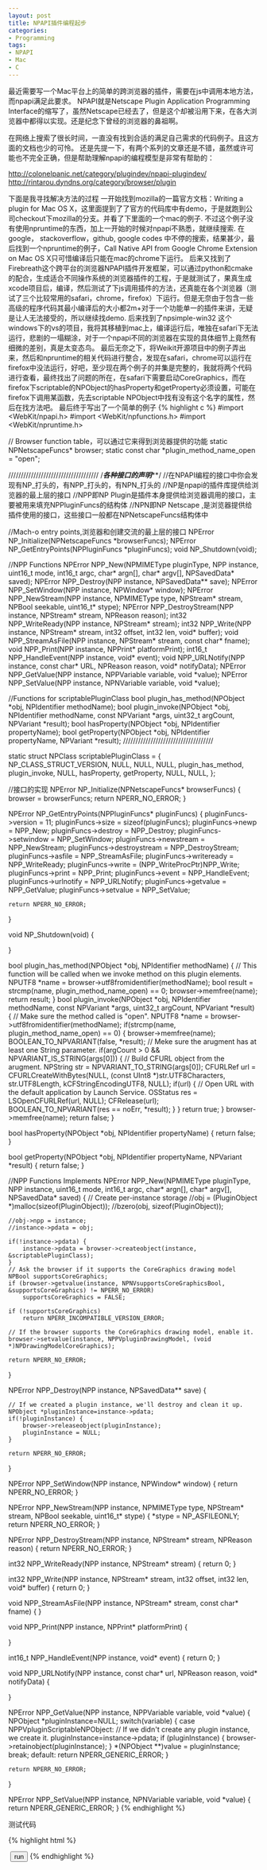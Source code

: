 ```yaml
---
layout: post
title: NPAPI插件编程起步
categories:
- Programming
tags:
- NPAPI
- Mac
- C
---
```


最近需要写一个Mac平台上的简单的跨浏览器的插件，需要在js中调用本地方法，而npapi满足此要求。
NPAPI就是Netscape Plugin Application Programming Interface的缩写了，虽然Netscape已经去了，但是这个却被沿用下来，在各大浏览器中都得以实现。还是纪念下曾经的浏览器的鼻祖啊。

在网络上搜索了很长时间，一直没有找到合适的满足自己需求的代码例子。且这方面的文档也少的可怜。
还是先提一下，有两个系列的文章还是不错，虽然或许可能也不完全正确，但是帮助理解npapi的编程模型是非常有帮助的：

http://colonelpanic.net/category/plugindev/npapi-plugindev/
http://rintarou.dyndns.org/category/browser/plugin

下面是我寻找解决方法的过程
一开始找到mozilla的一篇官方文档：Writing a plugin for Mac OS X，这里面提到了了官方的代码库中有demo，于是就跑到公司checkout下mozilla的分支。并看了下里面的一个mac的例子.
不过这个例子没有使用npruntime的东西，加上一开始的时候对npapi不熟悉，就继续搜索.
在google， stackoverflow，github, google codes 中不停的搜索，结果甚少，最后找到一个npruntime的例子，Call Native API from Google Chrome Extension on Mac OS X只可惜编译后只能在mac的chrome下运行。
后来又找到了Firebreath这个跨平台的浏览器NPAPI插件开发框架，可以通过python和cmake的配合，生成适合不同操作系统的浏览器插件的工程，于是就测试了，果真生成xcode项目后，编译，然后测试了下js调用插件的方法，还真能在各个浏览器（测试了三个比较常用的safari，chrome，firefox）下运行。但是无奈由于包含一些高级的程序代码其最小编译后的大小都2m+对于一个功能单一的插件来讲，无疑是让人无法接受的，所以继续找demo.
后来找到了npsimple-win32 这个windows下的vs的项目，我将其移植到mac上，编译运行后，唯独在safari下无法运行，悲剧的一塌糊涂，对于一个npapi不同的浏览器在实现的具体细节上竟然有细微的差别，真是太变态鸟。
最后无奈之下，将Weikit开源项目中的例子弄出来，然后和npruntime的相关代码进行整合，发现在safari，chrome可以运行在firefox中没法运行，好吧，至少现在两个例子的并集是完整的，我就将两个代码进行查看，最终找出了问题的所在，在safari下需要启动CoreGraphics，而在firefox下scriptable的NPObject的hasProperty和getProperty必须设置，可能在firefox下调用某函数，先去scriptable NPObject中找有没有这个名字的属性，然后在找方法吧。
最后终于写出了一个简单的例子
{% highlight c %}
#import <WebKit/npapi.h>
#import <WebKit/npfunctions.h>
#import <WebKit/npruntime.h>



// Browser function table，可以通过它来得到浏览器提供的功能
static NPNetscapeFuncs* browser;
static const char *plugin_method_name_open = "open";

////////////////////////////////////
/*******各种接口的声明*********/
//在NPAPI编程的接口中你会发现有NP_打头的，有NPP_打头的，有NPN_打头的
//NP是npapi的插件库提供给浏览器的最上层的接口
//NPP即NP Plugin是插件本身提供给浏览器调用的接口，主要被用来填充NPPluginFuncs的结构体
//NPN即NP Netscape ,是浏览器提供给插件使用的接口，这些接口一般都在NPNetscapeFuncs结构体中

//Mach-o entry points,浏览器和创建交流的最上层的接口
NPError NP_Initialize(NPNetscapeFuncs *browserFuncs);
NPError NP_GetEntryPoints(NPPluginFuncs *pluginFuncs);
void NP_Shutdown(void);

//NPP Functions
NPError NPP_New(NPMIMEType pluginType, NPP instance, uint16_t mode, int16_t argc, char* argn[], char* argv[], NPSavedData* saved);
NPError NPP_Destroy(NPP instance, NPSavedData** save);
NPError NPP_SetWindow(NPP instance, NPWindow* window);
NPError NPP_NewStream(NPP instance, NPMIMEType type, NPStream* stream, NPBool seekable, uint16_t* stype);
NPError NPP_DestroyStream(NPP instance, NPStream* stream, NPReason reason);
int32 NPP_WriteReady(NPP instance, NPStream* stream);
int32 NPP_Write(NPP instance, NPStream* stream, int32 offset, int32 len, void* buffer);
void NPP_StreamAsFile(NPP instance, NPStream* stream, const char* fname);
void NPP_Print(NPP instance, NPPrint* platformPrint);
int16_t NPP_HandleEvent(NPP instance, void* event);
void NPP_URLNotify(NPP instance, const char* URL, NPReason reason, void* notifyData);
NPError NPP_GetValue(NPP instance, NPPVariable variable, void *value);
NPError NPP_SetValue(NPP instance, NPNVariable variable, void *value);

//Functions for scriptablePluginClass
bool plugin_has_method(NPObject *obj, NPIdentifier methodName);
bool plugin_invoke(NPObject *obj, NPIdentifier methodName, const NPVariant *args, uint32_t argCount, NPVariant *result);
bool hasProperty(NPObject *obj, NPIdentifier propertyName);
bool getProperty(NPObject *obj, NPIdentifier propertyName, NPVariant *result);
////////////////////////////////////

static struct NPClass scriptablePluginClass = {
    NP_CLASS_STRUCT_VERSION,
    NULL,
    NULL,
    NULL,
    plugin_has_method,
    plugin_invoke,
    NULL,
    hasProperty,
    getProperty,
    NULL,
    NULL,
};

//接口的实现
NPError NP_Initialize(NPNetscapeFuncs* browserFuncs)
{
    browser = browserFuncs;
    return NPERR_NO_ERROR;
}

NPError NP_GetEntryPoints(NPPluginFuncs* pluginFuncs)
{
    pluginFuncs->version = 11;
    pluginFuncs->size = sizeof(pluginFuncs);
    pluginFuncs->newp = NPP_New;
    pluginFuncs->destroy = NPP_Destroy;
    pluginFuncs->setwindow = NPP_SetWindow;
    pluginFuncs->newstream = NPP_NewStream;
    pluginFuncs->destroystream = NPP_DestroyStream;
    pluginFuncs->asfile = NPP_StreamAsFile;
    pluginFuncs->writeready = NPP_WriteReady;
    pluginFuncs->write = (NPP_WriteProcPtr)NPP_Write;
    pluginFuncs->print = NPP_Print;
    pluginFuncs->event = NPP_HandleEvent;
    pluginFuncs->urlnotify = NPP_URLNotify;
    pluginFuncs->getvalue = NPP_GetValue;
    pluginFuncs->setvalue = NPP_SetValue;
    
    return NPERR_NO_ERROR;
}


void NP_Shutdown(void)
{
    
}



bool plugin_has_method(NPObject *obj, NPIdentifier methodName) {
    // This function will be called when we invoke method on this plugin elements.
    NPUTF8 *name = browser->utf8fromidentifier(methodName);
    bool result = strcmp(name, plugin_method_name_open) == 0;
    browser->memfree(name);
    return result;
}
bool plugin_invoke(NPObject *obj, NPIdentifier methodName, const NPVariant *args, uint32_t argCount, NPVariant *result) {
    // Make sure the method called is "open".
    NPUTF8 *name = browser->utf8fromidentifier(methodName);
    if(strcmp(name, plugin_method_name_open) == 0) {
        browser->memfree(name);
        BOOLEAN_TO_NPVARIANT(false, *result);
        // Meke sure the arugment has at least one String parameter.
        if(argCount > 0 && NPVARIANT_IS_STRING(args[0])) {
            // Build CFURL object from the arugment.
            NPString str = NPVARIANT_TO_STRING(args[0]);
            CFURLRef url = CFURLCreateWithBytes(NULL, (const UInt8 *)str.UTF8Characters, str.UTF8Length, kCFStringEncodingUTF8, NULL);
            if(url) {
                // Open URL with the default application by Launch Service.
                OSStatus res = LSOpenCFURLRef(url, NULL);
                CFRelease(url);
                BOOLEAN_TO_NPVARIANT(res == noErr, *result);
            }
        }
        return true;
    }
    browser->memfree(name);
    return false;
}

bool hasProperty(NPObject *obj, NPIdentifier propertyName) {
    return false;
}

bool getProperty(NPObject *obj, NPIdentifier propertyName, NPVariant *result) {
    return false;
}



//NPP Functions Implements
NPError NPP_New(NPMIMEType pluginType, NPP instance, uint16_t mode, int16_t argc, char* argn[], char* argv[], NPSavedData* saved)
{
    // Create per-instance storage
    //obj = (PluginObject *)malloc(sizeof(PluginObject));
    //bzero(obj, sizeof(PluginObject));
    
    //obj->npp = instance;
    //instance->pdata = obj;
    
    if(!instance->pdata) {
        instance->pdata = browser->createobject(instance, &scriptablePluginClass);
    }
    // Ask the browser if it supports the CoreGraphics drawing model
    NPBool supportsCoreGraphics;
    if (browser->getvalue(instance, NPNVsupportsCoreGraphicsBool, &supportsCoreGraphics) != NPERR_NO_ERROR)
        supportsCoreGraphics = FALSE;
    
    if (!supportsCoreGraphics)
        return NPERR_INCOMPATIBLE_VERSION_ERROR;
    
    // If the browser supports the CoreGraphics drawing model, enable it.
    browser->setvalue(instance, NPPVpluginDrawingModel, (void *)NPDrawingModelCoreGraphics);
    
    return NPERR_NO_ERROR;
}

NPError NPP_Destroy(NPP instance, NPSavedData** save)
{
    
    // If we created a plugin instance, we'll destroy and clean it up.
    NPObject *pluginInstance=instance->pdata;
    if(!pluginInstance) {
        browser->releaseobject(pluginInstance);
        pluginInstance = NULL;
    }
    
    return NPERR_NO_ERROR;
}

NPError NPP_SetWindow(NPP instance, NPWindow* window)
{
    return NPERR_NO_ERROR;
}
 

NPError NPP_NewStream(NPP instance, NPMIMEType type, NPStream* stream, NPBool seekable, uint16_t* stype)
{
    *stype = NP_ASFILEONLY;
    return NPERR_NO_ERROR;
}

NPError NPP_DestroyStream(NPP instance, NPStream* stream, NPReason reason)
{
    return NPERR_NO_ERROR;
}

int32 NPP_WriteReady(NPP instance, NPStream* stream)
{
    return 0;
}

int32 NPP_Write(NPP instance, NPStream* stream, int32 offset, int32 len, void* buffer)
{
    return 0;
}

void NPP_StreamAsFile(NPP instance, NPStream* stream, const char* fname)
{
}

void NPP_Print(NPP instance, NPPrint* platformPrint)
{

}


int16_t NPP_HandleEvent(NPP instance, void* event)
{
    return 0;
}

void NPP_URLNotify(NPP instance, const char* url, NPReason reason, void* notifyData)
{

}

NPError NPP_GetValue(NPP instance, NPPVariable variable, void *value)
{
    NPObject *pluginInstance=NULL;
    switch(variable) {
        case NPPVpluginScriptableNPObject:
            // If we didn't create any plugin instance, we create it.
            pluginInstance=instance->pdata;
            if (pluginInstance) {
                browser->retainobject(pluginInstance);
            }
            *(NPObject **)value = pluginInstance;
            break;
        default:
            return NPERR_GENERIC_ERROR;
    }
    
    return NPERR_NO_ERROR;
}

NPError NPP_SetValue(NPP instance, NPNVariable variable, void *value)
{
    return NPERR_GENERIC_ERROR;
}
{% endhighlight %}

测试代码

{% highlight html %}
<html>
<head>
<script>
function run() {
    var plugin = document.getElementById("pluginId");
    plugin.open("http://www.geeklu.com");
}
</script>
</head>
<body >
<embed width="0" height="0" type="test/x-open-with-default-plugin" id="pluginId">
<button onclick="run()">run</button>
</body>
</html>
{% endhighlight %}
